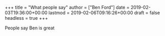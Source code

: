 +++
title = "What people say"
author = ["Ben Ford"]
date = 2019-02-03T19:36:00+00:00
lastmod = 2019-02-06T09:16:26+00:00
draft = false
headless = true
+++

People say Ben is great
